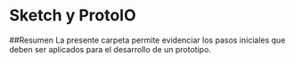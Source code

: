Sketch y ProtoIO
================

##Resumen
La presente carpeta permite evidenciar los pasos iniciales que deben ser aplicados para el desarrollo de un prototipo.

